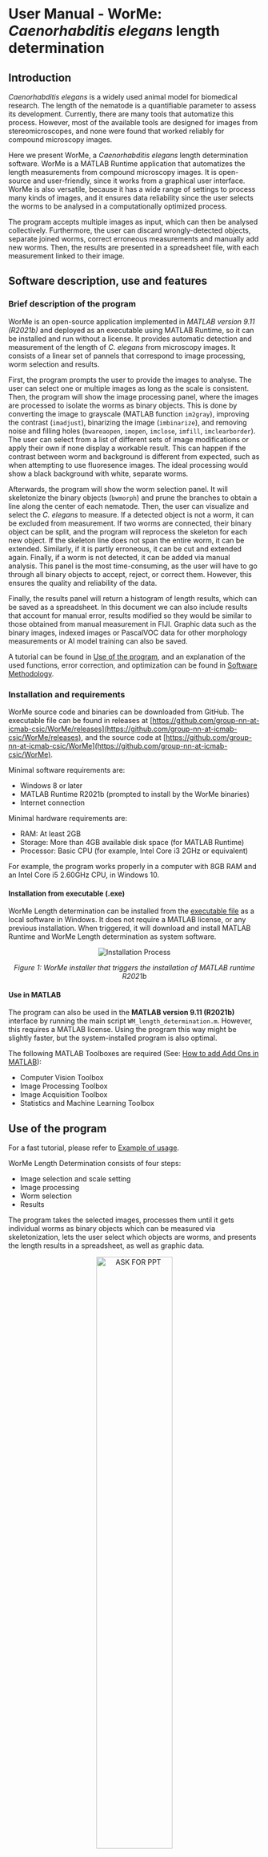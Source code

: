 # User Manual - WorMe: *Caenorhabditis elegans* length determination

## Introduction

*Caenorhabditis elegans* is a widely used animal model for biomedical research. The length of the nematode is a quantifiable parameter to assess its development. Currently, there are many tools that automatize this process. However, most of the available tools are designed for images from stereomicroscopes, and none were found that worked reliably for compound microscopy images. 

Here we present WorMe, a *Caenorhabditis elegans* length determination software. WorMe is a MATLAB Runtime application that automatizes the length measurements from compound microscopy images. It is open-source and user-friendly, since it works from a graphical user interface. WorMe is also versatile, because it has a wide range of settings to process many kinds of images, and it ensures data reliability since the user selects the worms to be analysed in a computationally optimized process.

The program accepts multiple images as input, which can then be analysed collectively. Furthermore, the user can discard wrongly-detected objects, separate joined worms, correct erroneous measurements and manually add new worms. Then, the results are presented in a spreadsheet file, with each measurement linked to their image. 

## Software description, use and features
### Brief description of the program 

WorMe is an open-source application implemented in *MATLAB version 9.11 (R2021b)* and deployed as an executable using MATLAB Runtime, so it can be installed and run without a license. It provides automatic detection and measurement of the length of *C. elegans* from microscopy images. It consists of a linear set of pannels that correspond to image processing, worm selection and results.  

First, the program prompts the user to provide the images to analyse. The user can select one or multiple images as long as the scale is consistent. Then, the program will show the image processing panel, where the images are processed to isolate the worms as binary objects. This is done by converting the image to grayscale (MATLAB function `im2gray`), improving the contrast (`imadjust`), binarizing the image (`imbinarize`), and removing noise and filling holes (`bwareaopen`, `imopen`, `imclose`, `imfill`, `imclearborder`). The user can select from a list of different sets of image modifications or apply their own if none display a workable result. This can happen if the contrast between worm and background is different from expected, such as when attempting to use fluoresence images. The ideal processing would show a black background with white, separate worms.

Afterwards, the program will show the worm selection panel. It will skeletonize the binary objects (`bwmorph`) and prune the branches to obtain a line along the center of each nematode. Then, the user can visualize and select the *C. elegans* to measure. If a detected object is not a worm, it can be excluded from measurement. If two worms are connected, their binary object can be split, and the program will reprocess the skeleton for each new object. If the skeleton line does not span the entire worm, it can be extended. Similarly, if it is partly erroneous, it can be cut and extended again. Finally, if a worm is not detected, it can be added via manual analysis. This panel is the most time-consuming, as the user will have to go through all binary objects to accept, reject, or correct them. However, this ensures the quality and reliability of the data.

Finally, the results panel will return a histogram of length results, which can be saved as a spreadsheet. In this document we can also include results that account for manual error, results modified so they would be similar to those obtained from manual measurement in FIJI. Graphic data such as the binary images, indexed images or PascalVOC data for other morphology measurements or AI model training can also be saved.

A tutorial can be found in [Use of the program](#use-of-the-program), and an explanation of the used functions, error correction, and optimization can be found in [Software Methodology](#software-methodology).

### Installation and requirements

WorMe source code and binaries can be downloaded from GitHub. The executable file can be found in releases at [https://github.com/group-nn-at-icmab-csic/WorMe/releases](https://github.com/group-nn-at-icmab-csic/WorMe/releases), and the source code at [https://github.com/group-nn-at-icmab-csic/WorMe](https://github.com/group-nn-at-icmab-csic/WorMe).

Minimal software requirements are:
- Windows 8 or later
- MATLAB Runtime R2021b (prompted to install by the WorMe binaries)
- Internet connection

Minimal hardware requirements are:
- RAM: At least 2GB
- Storage: More than 4GB available disk space (for MATLAB Runtime)
- Processor: Basic CPU (for example, Intel Core i3 2GHz or equivalent)

For example, the program works properly in a computer with 8GB RAM and an Intel Core i5 2.60GHz CPU, in Windows 10.

#### Installation from executable (.exe)

WorMe Length determination can be installed from the [executable file](https://github.com/group-nn-at-icmab-csic/WorMe/releases) as a local software in Windows. It does not require a MATLAB license, or any previous installation. When triggered, it will download and install MATLAB Runtime and WorMe Length determination as system software. 

<div align="center"> <img src="images/WM_install.png" alt="Installation Process"> 

_Figure 1: WorMe installer that triggers the installation of MATLAB runtime R2021b_
</div>


#### Use in MATLAB 

The program can also be used in the **MATLAB version 9.11 (R2021b)** interface by running the main script `WM_length_determination.m`. However, this requires a MATLAB license. Using the program this way might be slightly faster, but the system-installed program is also optimal.

The following MATLAB Toolboxes are required (See: [How to add Add Ons in MATLAB](https://es.mathworks.com/help/matlab/matlab_env/get-add-ons.html)):
- Computer Vision Toolbox
- Image Processing Toolbox
- Image Acquisition Toolbox
- Statistics and Machine Learning Toolbox

## Use of the program

For a fast tutorial, please refer to [Example of usage](#example-of-usage).

WorMe Length Determination consists of four steps:
- Image selection and scale setting
- Image processing
- Worm selection
- Results

The program takes the selected images, processes them until it gets individual worms as binary objects which can be measured via skeletonization, lets the user select which objects are worms, and presents the length results in a spreadsheet, as well as graphic data.

<div align="center"> <img src="https://github.com/user-attachments/assets/57ca0220-9afd-4f10-9fe7-58f9b3593712" alt="ASK FOR PPT" width="55%">  

_Figure 2: Use_
</div>

### Image selection and scale setting

WorMe can operate with many image formats, such as JPG, PNG, TIFF, JFIF and BMP. They can be rgb or grayscale images.

The program is designed for compound microscopy images with standard proportions, but it can operate with different types of resolutions and different kinds of microscope images. The use of large resolution microscopy images is possible but not recommended as it would lead to long waiting times due to the logistics of the image processing. Therefore, we recommend lowering the image resolution before measuring worm length.

The program works best with images that are clear, without dirt, and with separate worms that are not touching, coiled or tangled. One example is Figure 4. 

<div align="center"> <img src="../examples/Image_988.jpg" alt="Example Image_988" width="65%"> 

_Figure 3: Example image_
</div>


In the first step, the program will prompt the user to select the image or images to analyze. These must have the same magnification, as the program will use the same scale to calculate length. After selecting the images, the program will show the scale determination panel, with three options:

- Select automatically: Zoom to the scale bar, click the Select bar button, double-click the scale bar, then click the Scale value button and input the number represented by the scale bar. Then, press Done.

- Select by a line: Zoom to the scale bar, click the Draw line button, draw a line along the scale bar and double-click to confirm, then input the length unit in the Scale Value button and press Done.

- Introduce numerical value: Input the Scale Value in pixels per unit, and press OK. Usually used after determining this number with one of the previous two methods for the same or similar images, shown as Scale Value before pressing Done, as seen in the image below.

<div align="center"> <img src="images/WM_scale.png" alt="Scale determination process"  width="55%">  

_Figure 4: Scale determination options. The scale value is seen in the first two options to be 0.855 pixels per unit, which is the number to input for the last option._
</div>

### Image processing panel

After setting the scale, WorMe shows the image processing panel, shown in the image below. In it, the user determines the modifications that will be done to all images. 

The aim of this panel is to isolate each worm as a binary object. This means applying the right filters until the background is black and the worms are white and separate from each other, and there are no other white areas.

<div align="center"> <img src="images/WM_processing.png" alt="Image Processing Panel" width="65%">

_Figure 5: Image processing panel, with (1) Filters, (2) the main panel, (3) Processings and (4) Image Properties_
</div>

The panel consists of four sections:
1. Filters: Consists of different buttons that can be used to set filters to the images. Normally, it is not used. They consist of converting the image to grayscale (im2gray), improving the contrast (imadjust), binarizing the image (Binarize, flip and Binarize by value), and removing noise and filling holes (AreaOpen, Close, Open, imfill, imclearborder).
2. Image processing panel: Consists of the image display and the following buttons:
    - Skeletonize: shows the skeletons in the binarized objects with a red line, which is what is measured for worm length.
    - Original: Shows the original image
    - Masked: Shows the worm masks. More information in [Image data export](#image-data-export).
    - Modified: Shows the binarized image.
    - Arrow: Shows the next image.
    - Magnifying glass: Zooms in the image
    - Analyse: Runs the image analysis and continues to the next step
3. Processings: Consists of three sections and one button:
    - Temporal section: shows temporary modifications. Useful to add more filters, or start from the original image.
    - Saved section: Shows finished modifications. Usually, one of these will work as needed for the next step.
    - New processment button: Adds a new Temporal modification, which can be used to add custom filters. 
    - Modifications section: lists the filters applied to get the current displayed image from the original image.
4. Image properties: Shows which image is currently in display.

Usually, selecting one of the sets of modifications present in the Saved section of Processings is enough to obtain a good modified image. For example, as seen in Figure 5, the first modification shows a modified image of Figure 3 which has a black background with all worms in white and no noise, besides the scale bar. This is a good modification, which will enable WorMe to get accurate length measurements.

Sometimes, however, none of the modifications are good. This usually happens when attempting to analyze images that are not compound microscopy images. For example, fluorescence images tend to have black worms and white background, and stereomicroscopy images tend to miss worms due to differences in lighting at different parts of the image.

In this case, it might be worthwhile to attempt a new image processing. The steps to take are the following:
1. In (3) Processings, click the New processment button. This will add `Modif_img_06.txt` at the Temporal section.
2. With `Modif_img_06.txt` selected, add some (1) Filters.


The user must determine which set of image modifications will be applied to the stack of images. This modifications can be saved and imported, and they are used to be the same for same types of images. The versatility of image processing allows to operate into different kinds of images and objects. 

### Selection panel

When the modification configuration is determined, start the selection panel. Images are individually processed by the configuration, and every object is analysed. In this step user can select as worm or as not worm the object that is surrounded by a bounding box. The user can move between the images and can finish the selection at the desired moment.

In this panel user can filtrate the objects mainly by length, area and circularity. There is also three tools for the object modification. Scissors allows to crop the objects, which is useful for example if two worms are joined. Draw line allows to draw a line that will be the length of the worm. The extension button is used for extend the objects, something that can be useful when there is a cropped part.



In the worm selection pannel, the user visualise and selects each worm’s measurement. That may be time-consuming, but the computational and usage have been optimized in order to improve and adapt the process.

In this step the image is processed and the objects are analysed based on the previous defined image processing settings automatically. The computational time consumption of this process has been optimized by working with indexated data (see Computational optimization). 

The user-timing in the selection has been improved (example: shortkeys) trying to accelerate the selection process.

This manual selection panel is time consuming, but ensures the user to be aware in-time of the origin and quality of the measurement data, preventing bias.

<div align="center"> <img src="images/WM_selection_pannel.png" alt="Image Processing Panel" width="70%"> </div>

### Results panel

Finally, after select the worms in the image, apperas the result panel. In this, user can see the an histogram with the results and descriptive statistics of the worms selected. The data of the length measures can be exported, as well as with the manual error correction (see below the apartat ASD). 

User can also export the graphic data. This allows exporting the binary images, labelled images, as well as PascalVOC files of the images which objects were selected. This type of images can be useful for a posteriori object analysis as well as for the use of it in the AI model development.

<div align="center"> <img src="https://github.com/user-attachments/assets/3722f5c4-0e1e-43c1-bcd0-8d894fbdb6ab" alt="image-20230731-164404" width="65%"> </div>


Finally the program visualize the set of length measurement data, and allows to export it. It includes also the option to export the data based in the manual error correction (see  ([Manual length error correction](#manual-length-error-correction) ). The program also provides the binary object data and other data that may be golden standard for deep learning models.


#### Image data export
?
WorMe does not use artificial intelligence (AI) despite it is the state-of-the-art of the image processing and analysis. Many software are based on deep learning neural networks for the selection or identification of C. elegans in the images. Despite that, the program is consciousness about the data obtaintion and use for the creation of models, and it allows the user to export the graphical data in different formats (PascalVOC, label, binary, etc.) in order to be used for IA model building, among other types of analysis.

As is usual, the program does not used to differentiate between coiled and joined worms. Some IA based softwares can approach this differentiation [1-4]. Despite that, the panel offer tools for manually separate and differentiate between two or more joined C. elegans or objects. 

 

State of the art: Artificial intelligence: There is still much to do in C. elegans

Many of the recent software use Deep Learning  (DL) as the basis for image processing. Despite of the it, there is still the necessity of good DL models for develop the image segregation, and to compile image segmented data in C. elegans is still a requirement. 

### Example of usage

We share some set of _C.elegans_ microscopical examples images. These are [C24](https://github.com/group-nn-at-icmab-csic/WorMe/tree/main/examples/Example_images_C24), [C48](https://github.com/group-nn-at-icmab-csic/WorMe/tree/main/examples/Example_images_C48) and [C72](https://github.com/group-nn-at-icmab-csic/WorMe/tree/main/examples/Example_images_C72) worm images samples of their different growth.<br>
Note the image tones are different between the sets of examples.  


We are going to show an example of use the use of the WorMe program using the  [C48 example images](https://github.com/group-nn-at-icmab-csic/WorMe/tree/main/examples/Example_images_C48).  

<br>
<p align="center"><strong><span style="font-size:18px;">Select the images</span></strong></p>
First of all, we would select the images. The program doesn't load but just save the path of the images.<br>
<p align="center">
  <img src="https://github.com/group-nn-at-icmab-csic/WorMe/blob/main/documentation/images/example_use/a1.gif" width="60%" />
</p>

<br>
<p align="center"><strong><span style="font-size:18px;">Set the scale</span></strong></p>

Then, we are going to set the scale. By do it, a way is to obtain the scale from measuring the scale bar.<br>
<p align="center">
  <img src="https://github.com/group-nn-at-icmab-csic/WorMe/blob/main/documentation/images/example_use/a2.png" width="60%" />
</p>

In the program it is done in a set of steps:<br>
<p align="center">
  <img src="https://github.com/group-nn-at-icmab-csic/WorMe/blob/main/documentation/images/example_use/a3.gif" width="60%" />
</p>


<br>
<p align="center"><strong><span style="font-size:18px;">Configure the image modifications</span></strong></p>
Once we have setted the scale, we are going to define the image configuration of the modification. We are going to set the parameters of image filters in order to obtain the final binary objects, which there will be the worms.<br>
May be other objects in the image, but we will try to set the image in order to obtain the most clear binary image of the worms.<br>
These binary objects will be the basis for the length analysis.<br>

<p align="center">
  <img src="https://github.com/group-nn-at-icmab-csic/WorMe/blob/main/documentation/images/example_use/a4.gif" width="60%" />
</p>


<br>
<p align="center"><strong><span style="font-size:18px;">Select the worms</span></strong></p>
We are going to select manually the worms, and exclude or avoid these ones are not.<br>
<p align="center">
  <img src="https://github.com/group-nn-at-icmab-csic/WorMe/blob/main/documentation/images/example_use/a6.gif" width="60%" />
</p>


<br>
<p align="center"><strong><span style="font-size:18px;">Obtain the results</span></strong></p>
We can obtain the length results of the selected worms in a numeric sheet (.xlsx file), with or without [ the manual error bias correction](#manual-length-error-correction).<br>

<p align="center">
  <img src="https://github.com/group-nn-at-icmab-csic/WorMe/blob/main/documentation/images/example_use/a7.gif" width="60%" />
</p>

And we can obtain the image objects files, which may be useful for to analyse the morphology of the worms, and for the deep learning training models.<br>

<p align="center">
  <img src="https://github.com/group-nn-at-icmab-csic/WorMe/blob/main/documentation/images/example_use/a8.gif" width="60%" />
</p>




## Software Methodology

### Image and data processing

The program uses a wide range of image processing tools, thanks to the MATLAB image processing functions, and allows to visualize the image processing at time. This differentiate from many software in which the image processing have few tools or are automatic, or not visual. To have many tools give versatililty allowing to analyse different types of images and figures in it.

Many of the current software are designed ad hoc, working just in a specific kind of file or image typology, demanding images in a form that many times the users cannot provide, and being in some cases not user-friendly.

--

The processing of the images is developed by the user in modification panel. Image must be converted from Red-Green-Blue (RGB) to grayscale, to binary image, in order to isolate in these the desired objects, which are the worms.

A RGB image is a color image. An image can be understood as a matrix where every pixel have a value. In case of RGB the image is composed for three matrix which values range from 0 to 255. The colour of every pixel is defined by the value combination of the three matrix; for example orange colour have (255, 165, 0) value. 

In the transition from colour to grayscale the values of three matrix are sinthetised in one singular matrix, which values range from 0 to 255. In this case, the values will define in the image a proportion of white and black colours [6-7]. As example, in MATLAB this is developed by the im2gray() function [9]. WorMe offer different options for to convert the image from colour to grayscale.

When the image is converted to a binary, the values just range from 0 to 1. This transition is used to do by applying a threshold value, in which the upper or lower values will be segmented, making what is known as a mask. In MATLAB, as example, is applied the function imbinarize() [8].  We can operate with and analyze the objects in the binary image, for example isolating objects of interest, or analysising the morphology properties like length, circularity, area, etc. In WorMe there is many tools for operate with the objects, with the aim to obtain a mask in which we had the worms.

(PHOTO PIXEL RGB VALUES?)

Much of all of the image processing functions are part of the MATLAB Image Processing Toolbox, and the MATLAB Computer Vision Toolbox. MATLAB also use (…) toolbox.

### Skeletonize and branch reduction

Once the worm binary object is obtained, in order to obtain its length the image is skeletonized, then the branches are pruned to obtain the main length, and then the endpoints are extended. By this operations, we went from a binary object to have their main central line, which is analogue at the manual drawed one.

The skeletonization is the reduction from the binary object to a line. It is achieved by gradually reducing the surroundings of the image until achieves a line. In MATLAB it is developed by the bwskel() function [10].

The prune of the short branches in the skeleton image is developed by the own made function large_skel_iter(). This returns the main branch from a skeletonized object.

Finally, because the skeletonization endpoints used to not touch the borders of the object, a function was created for lengthen the lines from endpoints to the object. This function was the extendre_skel_estes_nou() in the program. This allows to approximate the measure from the head to the tail of the C. elegans.

Softwares like WormSizer and AnliLength [] describe the development of the function to prune and extend the skeletonized image.

<div align="center"> <img src="images/WM_branch_reduction.png" alt="Image Processing Panel" width="70%"> </div>



#### Endline elongation
Before we figure out about the manual error (See: #manual-length-error-correction), in order to slightly improve the length measurement, the elongation of the final line in the reduced-skeletonized line was developed. As result of skeletonization and branch reduction, the final lines doesn't reach the real final of the worm periphery. This might cause a slighlty deviation in the measurement. In order to accurate as much as we could the measurement, we incorporate functions that elongate the final of the measurement line.
The functionalities are developed in the functions (ççç). Some proves can be shown in (ççç).

<div align="center">
  <img src="images/branch2.png" alt="Image 1" width="45%" style="margin-right: 2%;">
  <img src="images/branch1.png" alt="Image 2" width="45%">
</div>

<div align="center">
  <img src="images/branch_cut_1.png" alt="Image 1" width="15%" style="margin-right: 25px;">
  <img src="images/branch_cut_2.png" alt="Image 2" width="15%" style="margin-left: 25px;">
</div>
<p align="center">
  <em>Figure X: (Left) Image processing panel. (Right) Another panel.</em>
</p>


<div align="center">
  <img src="images/branch7.png" alt="Image 1" width="25%" style="margin-right: 2%;">
  <img src="images/branch8.png" alt="Image 2" width="25%">
</div>

<p align="center">
  <em>Figure X: (Left) Image processing panel. (Right) Another panel.</em>
</p>



### Length determination

 The length determination of the C. elegans in the image is the main objective of the program.

When the measure of the length is made by manually, using programs like ImageJ [5], usually a polyline is described from the tail to the head of C. elegans, or reverse, going through the middle of the body if possible. The length of the worm is defined from the sum of the Euclidean distance of the points (formula X).

When, in difference, the line is traced throughout the body of the worm, like the line obtained from the skeletonization, the length distance of C. elegans can be calculated also as the sum of the Euclidean points, in this case, between each pixel next to the other, in a one-pixel-width line.

(Descriure la funció en el codi del programa)


<div align="center"> <img src="https://github.com/user-attachments/assets/e8926716-39b0-4de9-b299-8ab3f117f81d" alt="image-20230801-155918" width="40%"> </div>



### Manual length error correction
These numbers are less accurate than the regular WorMe results, but may be useful to compare them to manual length measurements.


Between the manual length and the pixel line length is used to there is a substantial difference, being the pixel length measure slightly higher. This is because of the lack of measurement in curved worms when their manual length is developed. The difference exist because the pixels between the pixel line describes a long distance than the two points of the manual annotation.

In the program we stack in the verification of the length result comparison, and realise about this difference. We realise that error appear not in the vertical, horizontal or diagonal forms, but in the curved ones. 

We studied the difference between these annotations, and realized that the error was minimal if the length was taken every 5 pixels of the manual distance. The program offers the possiblity to obtain the data by this bias, in order to adjust the data to the manual inherent error.

A short study showing the difference of results is described in Results - Manual error.

<div align="center"> <img src="https://github.com/user-attachments/assets/79209e6e-f7f4-4780-8808-2669cb26c73a" alt="image-20230801-160416" width="55%"> </div>

<div align="center"> <img src="https://github.com/user-attachments/assets/4cd32ede-43ae-4574-9d73-cc5148c9604b" alt="image-20230801-160530" width="55%"> </div>

One of the main steps for the validation of the program was verification of the data measured with those from manual measurements. From the start, the program attempt to reproduce the same measurement line as the manual measurement.

We used a set of worm images for to develop the comparison, as well as different drawed lines as a kind of stable image control. 

We saw the data didn’t match in the worms, and we improved the reproducivity of line, reaching the point the skeletonized line reach the final parts of the worm (see annex: extend the line to the tail).

We change the controls adding serpentined lines, and the controls then didn’t match.

We analyse the way distance was obtained in manual drawing, seeing the distance was made between the points the user made for to develop the line, and not by the line by itself. 

We figure out the bias was because of this length methodology of measurement. When we develop the euclediant distance every a certain number of pixels throughout the computer-drawn line we had a proportional dismiss of the error which made the data statistically the same. We find the difference was almost non-significant when the distance was almost 5 pixels difference between points.

(grafic distancia per pixel)

### Image data for the analysis and deep learning use

Finally the program visualize the set of length measurement data, and allows to export it. It includes also the option to export the data based in the manual error correction (see XXX). The program also provides the binary object data and other data that may be golden standard for deep learning models.

WorMe does not use artificial intelligence (AI) despite it is the state-of-the-art of the image processing and analysis. Many software are based on deep learning neural networks for the selection or identification of C. elegans in the images. Despite that, the program is consciousness about the data obtaintion and use for the creation of models, and it allows the user to export the graphical data in different formats (PascalVOC, label, binary, etc.) in order to be used for IA model building, among other types of analysis.

As is usual, the program does not used to differentiate between coiled and joined worms. Some IA based softwares can approach this differentiation [1-4]. Despite that, the panel offer tools for manually separate and differentiate between two or more joined C. elegans or objects. 

 

State of the art: Artificial intelligence: There is still much to do in C. elegans

Many of the recent software use Deep Learning  (DL) as the basis for image processing. Despite of the it, there is still the necessity of good DL models for develop the image segregation, and to compile image segmented data in C. elegans is still a requirement. 

### Computational optimization

The program’s computational operation has been optimized in order to rely a good timing in the processment and analysis of the image and objecs, and in the time of using by the user.

Computational optimization has been a must in the development of the program because of its proper use. Many of the image processing and data handling functions have been optimized, making the program work with indexed image data and disk-storage, among other strategies (See more information in Annex: XXX).

Most of the functions using the program are MATLAB, and we used it as possible because they are per se fully optimized.

The result is that in 8Gb RAM i5 CPU the elapsed time for a main object processment in the selection panel is 0,03 seconds (← approximate, must validate).

In the selection panel the whole image is processed and their objects are isolated in a MATLAB file, saved in as indexed coordinates because of the computational optimization. For every object the skeletonization and operation is developed and showed, and the selection done by the user is saved. 



## Comparison to ImageJ and WorMachine




